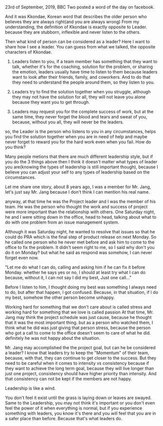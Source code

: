 23rd of September, 2019, BBC Two posted a word of the day on facebook.

And it was Kkondae, Korean word that describes the older person who believes they are always right(and you are always wrong)
From my understanding, the definition of Kkondae is exactly opposite to Leader.
because they are stubborn, inflexible and never listen to the others.

Then what kind of person can be considered as a leader? Here I want to share how I see a leader.
You can guess from what we talked, the opposite characters of Kkondae.

1. Leaders listen to you, if a team member has something that they want to talk, whether it's for the coaching, solution for the problem, or sharing the emotion, leaders usually have time to listen to them because leaders want to look after their friends, family, and coworkers. And to do that they need to understand the people around them, so they listen to you.
	
2. Leaders try to find the solution together when you struggle, although they may not have the solution for all, they will not leave you alone because they want you to get through.
	
3. Leaders may request you for the complete success of work, but at the same time, they never forget the blood and tears and sweat of you, because, without you all, they will never be the leaders.


so, the Leader is the person who listens to you in any circumstances, helps you find the solution together when you are in need of help and maybe never forget to reward you for the hard work even when you fail.
How do you think?

Many people metions that there are much different leadership style, but if you do the 3 things above then I think it doesn't matter what types of leader you are(knowing the types of leadership is still important though), because I believe you can adjust your self to any types of leadership based on the circumstances.

Let me share one story, about 8 years ago, I was a member for Mr. Jang, let's just say Mr. Jang because I don't think I can mention his real name.

anyway, at that time he was the Project leader and I was the member of his team.
He was the person who thought the work and success of project were more important than the relationship with others.
One Saturday night, he and I were sitting down in the office, head to head, talking about what to do with one problem from an issue management system. 

Although it was Saturday night, he wanted to resolve that issues so that he could do PRA which is the final step of product release on next Monday. So he called one person who he never met before and ask him to come to the office to fix the problem.
It didn't seem right to me, so I said why don't you do it on Monday? but what he said as respond was somehow, I can never forget even now. 

"Let me do what I can do, calling and asking him if he can fix it before Monday. whether he says yes or no, I should at least try what I can do because, without it, I can not say I did my best, Just one call..."

Before I listen to him, I thought doing my best was something I always need to do, but after that happen, I got confused.
Because, in that situation, if I do my best, somehow the other person become unhappy.

Working hard for something that we don't care about is called stress and working hard for something that we love is called passion
At that time, Mr. Jang may think the project schedule was just cause, because he thought that it was the most important thing. but as a person who watched them, I think what he did was just giving that person stress, because the person who got a call to come to the office doesn't seem to care of what he did. definitely he was not happy about the situation.

Mr. Jang may accomplished the the project goal, but can he be considered a leader? 
I know that leaders try to keep the "Momentum" of their team, because, with that, they can continue to get closer to the success. But they need to be careful when it comes to intensity vs consistency because if they want to achieve the long term goal, because they will live longer than just one project, consistency should have higher priority than intensity. And that consistency can not be kept if the members are not happy.

Leadership is like a wind.

You don't feel it exist until the grass is laying down or leaves are swayed.
Same to the Leadership, you may not think it's important or you don't even feel the power of it when everything is normal, but if you experience something with leaders, you know it's there and you will feel that you are in a safer place than before.
Because that's what leaders do.
